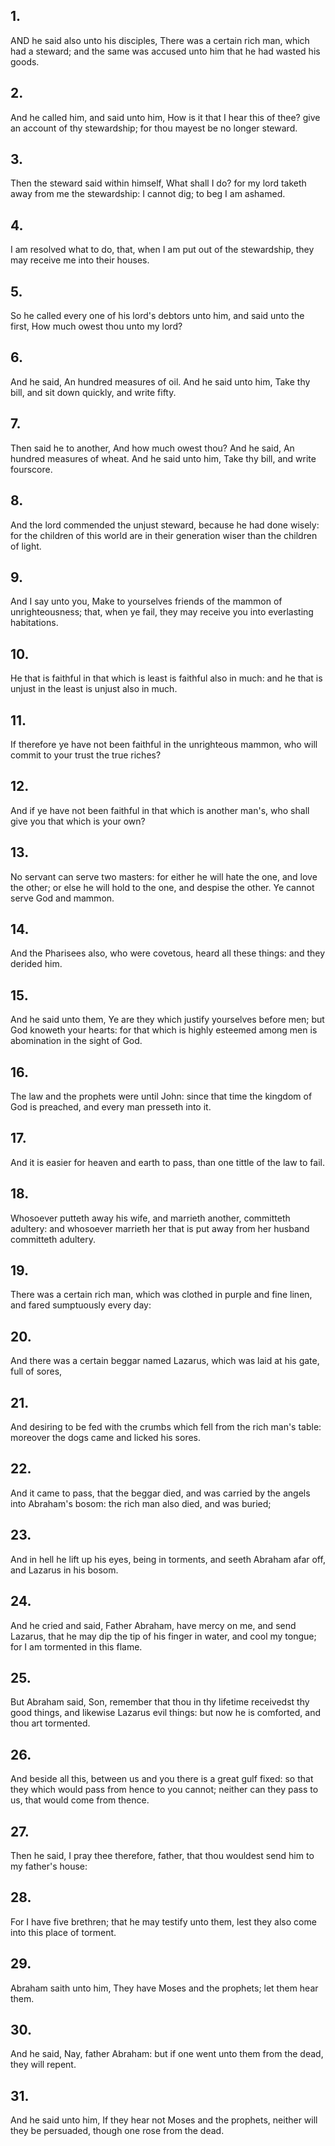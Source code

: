 ## 1.
AND he said also unto his disciples, There was a certain rich man, which had a steward; and the same was accused unto him that he had wasted his goods.
## 2.
And he called him, and said unto him, How is it that I hear this of thee? give an account of thy stewardship; for thou mayest be no longer steward.
## 3.
Then the steward said within himself, What shall I do? for my lord taketh away from me the stewardship: I cannot dig; to beg I am ashamed.
## 4.
I am resolved what to do, that, when I am put out of the stewardship, they may receive me into their houses.
## 5.
So he called every one of his lord's debtors unto him, and said unto the first, How much owest thou unto my lord?
## 6.
And he said, An hundred measures of oil. And he said unto him, Take thy bill, and sit down quickly, and write fifty.
## 7.
Then said he to another, And how much owest thou? And he said, An hundred measures of wheat. And he said unto him, Take thy bill, and write fourscore.
## 8.
And the lord commended the unjust steward, because he had done wisely: for the children of this world are in their generation wiser than the children of light.
## 9.
And I say unto you, Make to yourselves friends of the mammon of unrighteousness; that, when ye fail, they may receive you into everlasting habitations.
## 10.
He that is faithful in that which is least is faithful also in much: and he that is unjust in the least is unjust also in much.
## 11.
If therefore ye have not been faithful in the unrighteous mammon, who will commit to your trust the true riches?
## 12.
And if ye have not been faithful in that which is another man's, who shall give you that which is your own?
## 13.
No servant can serve two masters: for either he will hate the one, and love the other; or else he will hold to the one, and despise the other. Ye cannot serve God and mammon.
## 14.
And the Pharisees also, who were covetous, heard all these things: and they derided him.
## 15.
And he said unto them, Ye are they which justify yourselves before men; but God knoweth your hearts: for that which is highly esteemed among men is abomination in the sight of God.
## 16.
The law and the prophets were until John: since that time the kingdom of God is preached, and every man presseth into it.
## 17.
And it is easier for heaven and earth to pass, than one tittle of the law to fail.
## 18.
Whosoever putteth away his wife, and marrieth another, committeth adultery: and whosoever marrieth her that is put away from her husband committeth adultery.
## 19.
There was a certain rich man, which was clothed in purple and fine linen, and fared sumptuously every day:
## 20.
And there was a certain beggar named Lazarus, which was laid at his gate, full of sores,
## 21.
And desiring to be fed with the crumbs which fell from the rich man's table: moreover the dogs came and licked his sores.
## 22.
And it came to pass, that the beggar died, and was carried by the angels into Abraham's bosom: the rich man also died, and was buried;
## 23.
And in hell he lift up his eyes, being in torments, and seeth Abraham afar off, and Lazarus in his bosom.
## 24.
And he cried and said, Father Abraham, have mercy on me, and send Lazarus, that he may dip the tip of his finger in water, and cool my tongue; for I am tormented in this flame.
## 25.
But Abraham said, Son, remember that thou in thy lifetime receivedst thy good things, and likewise Lazarus evil things: but now he is comforted, and thou art tormented.
## 26.
And beside all this, between us and you there is a great gulf fixed: so that they which would pass from hence to you cannot; neither can they pass to us, that would come from thence.
## 27.
Then he said, I pray thee therefore, father, that thou wouldest send him to my father's house:
## 28.
For I have five brethren; that he may testify unto them, lest they also come into this place of torment.
## 29.
Abraham saith unto him, They have Moses and the prophets; let them hear them.
## 30.
And he said, Nay, father Abraham: but if one went unto them from the dead, they will repent.
## 31.
And he said unto him, If they hear not Moses and the prophets, neither will they be persuaded, though one rose from the dead.
